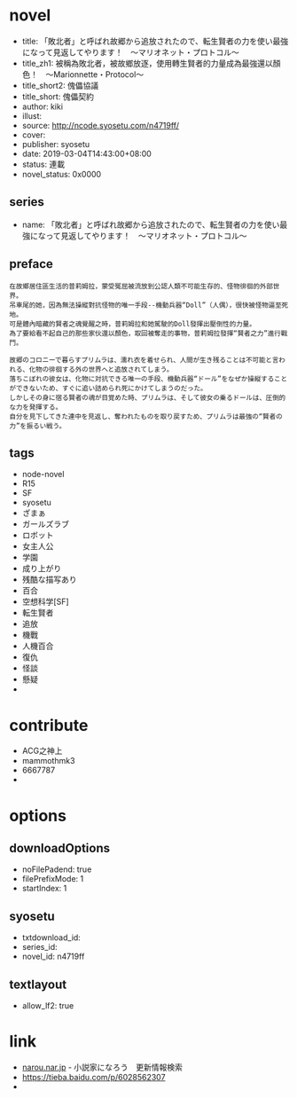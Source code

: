 # novel

- title: 「敗北者」と呼ばれ故郷から追放されたので、転生賢者の力を使い最強になって見返してやります！　～マリオネット・プロトコル～
- title_zh1: 被稱為敗北者，被故鄉放逐，使用轉生賢者的力量成為最強還以顏色！　～Marionnette・Protocol～
- title_short2: 傀儡協議
- title_short: 傀儡契約
- author: kiki
- illust:
- source: http://ncode.syosetu.com/n4719ff/
- cover:
- publisher: syosetu
- date: 2019-03-04T14:43:00+08:00
- status: 連載
- novel_status: 0x0000

## series

- name: 「敗北者」と呼ばれ故郷から追放されたので、転生賢者の力を使い最強になって見返してやります！　～マリオネット・プロトコル～

## preface


```
在故鄉居住區生活的普莉姆拉，蒙受冤屈被流放到公認人類不可能生存的、怪物徘徊的外部世界。
吊車尾的她，因為無法操縱對抗怪物的唯一手段--機動兵器“Doll”（人偶），很快被怪物逼至死地。
可是體內暗藏的賢者之魂覺醒之時，普莉姆拉和她駕駛的Doll發揮出壓倒性的力量。
為了要給看不起自己的那些家伙還以顏色，取回被奪走的事物，普莉姆拉發揮“賢者之力”進行戰鬥。

故郷のコロニーで暮らすプリムラは、濡れ衣を着せられ、人間が生き残ることは不可能と言われる、化物の徘徊する外の世界へと追放されてしまう。
落ちこぼれの彼女は、化物に対抗できる唯一の手段、機動兵器“ドール”をなぜか操縦することができないため、すぐに追い詰められ死にかけてしまうのだった。
しかしその身に宿る賢者の魂が目覚めた時、プリムラは、そして彼女の乗るドールは、圧倒的な力を発揮する。
自分を見下してきた連中を見返し、奪われたものを取り戻すため、プリムラは最強の“賢者の力”を振るい戦う。
```

## tags

- node-novel
- R15
- SF
- syosetu
- ざまぁ
- ガールズラブ
- ロボット
- 女主人公
- 学園
- 成り上がり
- 残酷な描写あり
- 百合
- 空想科学[SF]
- 転生賢者
- 追放
- 機戰
- 人機百合
- 復仇
- 怪談
- 懸疑
- 

# contribute

- ACG之神上
- mammothmk3
- 6667787
- 

# options

## downloadOptions

- noFilePadend: true
- filePrefixMode: 1
- startIndex: 1

## syosetu

- txtdownload_id:
- series_id:
- novel_id: n4719ff

## textlayout

- allow_lf2: true

# link

- [narou.nar.jp](https://narou.nar.jp/search.php?text=n4719ff&novel=all&genre=all&new_genre=all&length=0&down=0&up=100) - 小説家になろう　更新情報検索
- https://tieba.baidu.com/p/6028562307
- 


